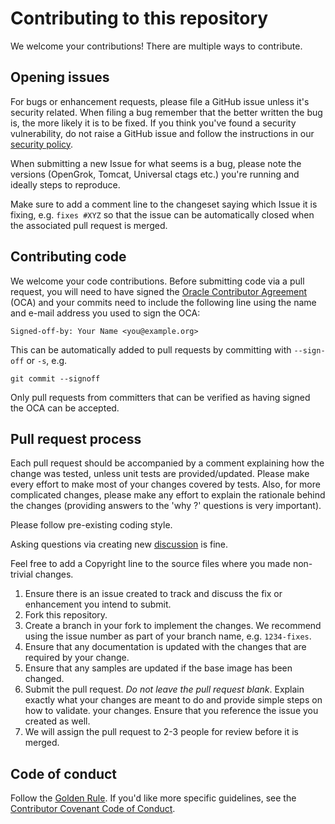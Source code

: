 # Contributing to this repository

We welcome your contributions! There are multiple ways to contribute.

## Opening issues

For bugs or enhancement requests, please file a GitHub issue unless it's
security related. When filing a bug remember that the better written the bug is,
the more likely it is to be fixed. If you think you've found a security
vulnerability, do not raise a GitHub issue and follow the instructions in our
[security policy](./SECURITY.md).

When submitting a new Issue for what seems is a bug, please note the versions
(OpenGrok, Tomcat, Universal ctags etc.) you're running and ideally steps to reproduce.

Make sure to add a comment line to the changeset saying which Issue it is fixing,
e.g. `fixes #XYZ` so that the issue can be automatically closed when the associated
pull request is merged.

## Contributing code

We welcome your code contributions. Before submitting code via a pull request,
you will need to have signed the [Oracle Contributor Agreement][OCA] (OCA) and
your commits need to include the following line using the name and e-mail
address you used to sign the OCA:

```text
Signed-off-by: Your Name <you@example.org>
```

This can be automatically added to pull requests by committing with `--sign-off`
or `-s`, e.g.

```text
git commit --signoff
```

Only pull requests from committers that can be verified as having signed the OCA
can be accepted.

## Pull request process

Each pull request should be accompanied by a comment explaining how the change
was tested, unless unit tests are provided/updated.
Please make every effort to make most of your changes covered by tests. Also,
for more complicated changes, please make any effort to explain the rationale
behind the changes (providing answers to the 'why ?' questions is very important).

Please follow pre-existing coding style.

Asking questions via creating new [discussion](https://github.com/oracle/opengrok/discussions) is fine.

Feel free to add a Copyright line to the source files where you made non-trivial changes.

1. Ensure there is an issue created to track and discuss the fix or enhancement
   you intend to submit.
1. Fork this repository.
1. Create a branch in your fork to implement the changes. We recommend using
   the issue number as part of your branch name, e.g. `1234-fixes`.
1. Ensure that any documentation is updated with the changes that are required
   by your change.
1. Ensure that any samples are updated if the base image has been changed.
1. Submit the pull request. *Do not leave the pull request blank*. Explain exactly
   what your changes are meant to do and provide simple steps on how to validate.
   your changes. Ensure that you reference the issue you created as well.
1. We will assign the pull request to 2-3 people for review before it is merged.

## Code of conduct

Follow the [Golden Rule](https://en.wikipedia.org/wiki/Golden_Rule). If you'd
like more specific guidelines, see the [Contributor Covenant Code of Conduct][COC].

[OCA]: https://oca.opensource.oracle.com
[COC]: https://www.contributor-covenant.org/version/1/4/code-of-conduct/
